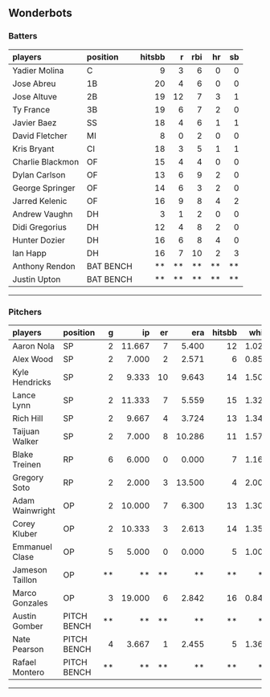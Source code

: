 ## Wonderbots

### Batters

 
|players          |position  | hitsbb|  r| rbi| hr| sb| 
|:----------------|:---------|------:|--:|---:|--:|--:| 
|Yadier Molina    |C         |      9|  3|   6|  0|  0| 
|Jose Abreu       |1B        |     20|  4|   6|  0|  0| 
|Jose Altuve      |2B        |     19| 12|   7|  3|  1| 
|Ty France        |3B        |     19|  6|   7|  2|  0| 
|Javier Baez      |SS        |     18|  4|   6|  1|  1| 
|David Fletcher   |MI        |      8|  0|   2|  0|  0| 
|Kris Bryant      |CI        |     18|  3|   5|  1|  1| 
|Charlie Blackmon |OF        |     15|  4|   4|  0|  0| 
|Dylan Carlson    |OF        |     13|  6|   9|  2|  0| 
|George Springer  |OF        |     14|  6|   3|  2|  0| 
|Jarred Kelenic   |OF        |     16|  9|   8|  4|  2| 
|Andrew Vaughn    |DH        |      3|  1|   2|  0|  0| 
|Didi Gregorius   |DH        |     12|  4|   8|  2|  0| 
|Hunter Dozier    |DH        |     16|  6|   8|  4|  0| 
|Ian Happ         |DH        |     16|  7|  10|  2|  3| 
|Anthony Rendon   |BAT BENCH |     **| **|  **| **| **| 
|Justin Upton     |BAT BENCH |     **| **|  **| **| **| 

* * *

### Pitchers

 
|players         |position    |  g|     ip| er|    era| hitsbb|  whip| so|  w| sv| 
|:---------------|:-----------|--:|------:|--:|------:|------:|-----:|--:|--:|--:| 
|Aaron Nola      |SP          |  2| 11.667|  7|  5.400|     12| 1.029| 17|  2|  0| 
|Alex Wood       |SP          |  2|  7.000|  2|  2.571|      6| 0.857| 11|  0|  0| 
|Kyle Hendricks  |SP          |  2|  9.333| 10|  9.643|     14| 1.500|  4|  0|  0| 
|Lance Lynn      |SP          |  2| 11.333|  7|  5.559|     15| 1.324| 11|  0|  0| 
|Rich Hill       |SP          |  2|  9.667|  4|  3.724|     13| 1.345| 13|  0|  0| 
|Taijuan Walker  |SP          |  2|  7.000|  8| 10.286|     11| 1.571|  4|  0|  0| 
|Blake Treinen   |RP          |  6|  6.000|  0|  0.000|      7| 1.167|  7|  0|  1| 
|Gregory Soto    |RP          |  2|  2.000|  3| 13.500|      4| 2.000|  3|  0|  0| 
|Adam Wainwright |OP          |  2| 10.000|  7|  6.300|     13| 1.300|  3|  0|  0| 
|Corey Kluber    |OP          |  2| 10.333|  3|  2.613|     14| 1.355|  8|  1|  0| 
|Emmanuel Clase  |OP          |  5|  5.000|  0|  0.000|      5| 1.000|  6|  1|  2| 
|Jameson Taillon |OP          | **|     **| **|     **|     **|    **| **| **| **| 
|Marco Gonzales  |OP          |  3| 19.000|  6|  2.842|     16| 0.842| 15|  2|  0| 
|Austin Gomber   |PITCH BENCH | **|     **| **|     **|     **|    **| **| **| **| 
|Nate Pearson    |PITCH BENCH |  4|  3.667|  1|  2.455|      5| 1.364|  6|  0|  0| 
|Rafael Montero  |PITCH BENCH | **|     **| **|     **|     **|    **| **| **| **| 


* * *


